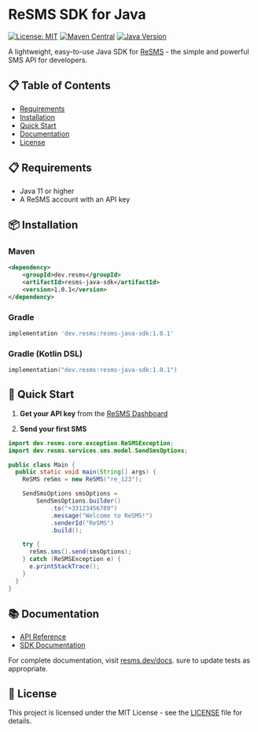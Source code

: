 # ReSMS SDK for Java

[![License: MIT](https://img.shields.io/badge/License-MIT-blue.svg)](https://opensource.org/licenses/MIT)
[![Maven Central](https://img.shields.io/maven-central/v/dev.resms/resms-java-sdk.svg)](https://search.maven.org/artifact/dev.resms/resms-java-sdk)
[![Java Version](https://img.shields.io/badge/Java-11%2B-blue)](https://www.oracle.com/java/technologies/javase-jdk11-downloads.html)

A lightweight, easy-to-use Java SDK for [ReSMS](https://resms.dev) - the simple and powerful SMS API for developers.

## 📋 Table of Contents

- [Requirements](#-requirements)
- [Installation](#-installation)
- [Quick Start](#-quick-start)
- [Documentation](#-documentation)
- [License](#-license)

## 📋 Requirements

- Java 11 or higher
- A ReSMS account with an API key

## 📦 Installation

### Maven

```xml
<dependency>
    <groupId>dev.resms</groupId>
    <artifactId>resms-java-sdk</artifactId>
    <version>1.0.1</version>
</dependency>
```

### Gradle

```groovy
implementation 'dev.resms:resms-java-sdk:1.0.1'
```

### Gradle (Kotlin DSL)

```kotlin
implementation("dev.resms:resms-java-sdk:1.0.1")
```

## 🚀 Quick Start

1. **Get your API key** from the [ReSMS Dashboard](https://resms.dev/dashboard)

2. **Send your first SMS**

```java
import dev.resms.core.exception.ReSMSException;
import dev.resms.services.sms.model.SendSmsOptions;

public class Main {
  public static void main(String[] args) {
    ReSMS reSms = new ReSMS("re_123");

    SendSmsOptions smsOptions =
        SendSmsOptions.builder()
            .to("+33123456789")
            .message("Welcome to ReSMS!")
            .senderId("ReSMS")
            .build();

    try {
      reSms.sms().send(smsOptions);
    } catch (ReSMSException e) {
      e.printStackTrace();
    }
  }
}

```

## 📚 Documentation

- [API Reference](https://docs.resms.dev/)
- [SDK Documentation](https://docs.resms.dev/quickstart/java)

For complete documentation, visit [resms.dev/docs](https://docs.resms.dev/).
sure to update tests as appropriate.

## 📄 License

This project is licensed under the MIT License - see the [LICENSE](LICENSE) file for details.
